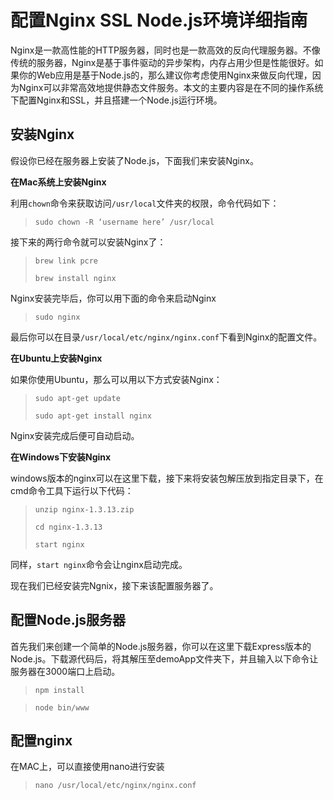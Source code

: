 # 配置Nginx SSL Node.js环境详细指南

Nginx是一款高性能的HTTP服务器，同时也是一款高效的反向代理服务器。不像传统的服务器，Nginx是基于事件驱动的异步架构，内存占用少但是性能很好。如果你的Web应用是基于Node.js的，那么建议你考虑使用Nginx来做反向代理，因为Nginx可以非常高效地提供静态文件服务。本文的主要内容是在不同的操作系统下配置Nginx和SSL，并且搭建一个Node.js运行环境。

## 安装Nginx

假设你已经在服务器上安装了Node.js，下面我们来安装Nginx。

**在Mac系统上安装Nginx**

利用`chown`命令来获取访问`/usr/local`文件夹的权限，命令代码如下：

> `sudo chown -R ‘username here’ /usr/local`

接下来的两行命令就可以安装Nginx了：

> `brew link pcre`
>
> `brew install nginx`

Nginx安装完毕后，你可以用下面的命令来启动Nginx

> `sudo nginx`

最后你可以在目录`/usr/local/etc/nginx/nginx.conf`下看到Nginx的配置文件。

**在Ubuntu上安装Nginx**

如果你使用Ubuntu，那么可以用以下方式安装Nginx：

> `sudo apt-get update`
>
> `sudo apt-get install nginx`

Nginx安装完成后便可自动启动。

**在Windows下安装Nginx**

windows版本的nginx可以在这里下载，接下来将安装包解压放到指定目录下，在cmd命令工具下运行以下代码：

> `unzip nginx-1.3.13.zip`
>
> `cd nginx-1.3.13`
>
> `start nginx`

同样，`start nginx`命令会让nginx启动完成。

现在我们已经安装完Ngnix，接下来该配置服务器了。

## 配置Node.js服务器

首先我们来创建一个简单的Node.js服务器，你可以在这里下载Express版本的Node.js。下载源代码后，将其解压至demoApp文件夹下，并且输入以下命令让服务器在3000端口上启动。

> `npm install`

> `node bin/www`

## 配置nginx

在MAC上，可以直接使用nano进行安装

> `nano /usr/local/etc/nginx/nginx.conf`



